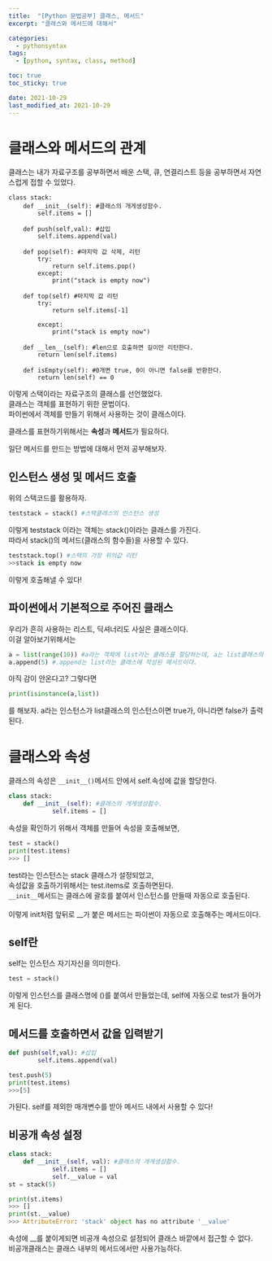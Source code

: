 ```yaml
---
title:  "[Python 문법공부] 클래스, 메서드"
excerpt: "클래스와 메서드에 대해서"

categories:
  - pythonsyntax
tags:
  - [python, syntax, class, method]

toc: true
toc_sticky: true

date: 2021-10-29
last_modified_at: 2021-10-29
---
```


# 클래스와 메서드의 관계

클래스는 내가 자료구조를 공부하면서 배운 스택, 큐, 연결리스트 등을 공부하면서 자연스럽게 접할 수 있었다.  
```python:
class stack:
    def __init__(self): #클래스의 개게생성함수.
        self.items = []

    def push(self,val): #삽입
        self.items.append(val)

    def pop(self): #마지막 값 삭제, 리턴
        try:
            return self.items.pop()
        except:
            print("stack is empty now")

    def top(self) #마지막 값 리턴
        try:
            return self.items[-1]

        except:
            print("stack is empty now")

    def __len__(self): #len으로 호출하면 길이만 리턴한다.
        return len(self.items)

    def isEmpty(self): #0개면 true, 0이 아니면 false를 반환한다.
        return len(self) == 0

```

이렇게 스택이라는 자료구조의 클래스를 선언했었다.  
클래스는 객체를 표현하기 위한 문법이다.  
파이썬에서 객체를 만들기 위해서 사용하는 것이 클래스이다.  

클래스를 표현하기위해서는 <b>속성</b>과 <b>메서드</b>가 필요하다.  

일단 메서드를 만드는 방법에 대해서 먼저 공부해보자.


## 인스턴스 생성 및 메서드 호출

위의 스택코드를 활용하자.  
```python
teststack = stack() #스택클래스의 인스턴스 생성
```
이렇게 teststack 이라는 객체는 stack()이라는 클래스를 가진다.  
따라서 stack()의 메서드(클래스의 함수들)을 사용할 수 있다.

```python
teststack.top() #스택의 가장 위의값 리턴
>>stack is empty now
```
이렇게 호출해낼 수 있다!


## 파이썬에서 기본적으로 주어진 클래스
우리가 흔히 사용하는 리스트, 딕셔너리도 사실은 클래스이다.  
이걸 알아보기위해서는

```python
a = list(range(10)) #a라는 객체에 list라는 클래스를 할당하는데, a는 list클래스의 인스턴스가되며 값은 range(10)이다.
a.append(5) #.append는 list라는 클래스에 작성된 메서드이다. 
```

아직 감이 안온다고? 그렇다면  
```python
print(isinstance(a,list))
```
를 해보자. a라는 인스턴스가 list클래스의 인스턴스이면 true가, 아니라면 false가 출력된다.



# 클래스와 속성

클래스의 속성은  `__init__()`메서드 안에서 self.속성에 값을 할당한다.

```python
class stack:
    def __init__(self): #클래스의 개게생성함수.
            self.items = []
```
속성을 확인하기 위해서 객체를 만들어 속성을 호출해보면,
```python
test = stack()
print(test.items)
>>> []
```
test라는 인스턴스는 stack 클래스가 설정되었고,  
속성값을 호출하기위해서는 test.items로 호출하면된다.  
`__init__`메서드는 클래스에 괄호를 붙여서 인스턴스를 만들때 자동으로 호출된다.  
<br>
이렇게 init처럼 앞뒤로 __가 붙은 메서드는 파이썬이 자동으로 호출해주는 메서드이다.  


## self란

self는 인스턴스 자기자신을 의미한다.
```python
test = stack()
```
이렇게 인스턴스를 클래스명에 ()를 붙여서 만들었는데,  self에 자동으로 test가 들어가게 된다.  

## 메서드를 호출하면서 값을 입력받기

```python
def push(self,val): #삽입
        self.items.append(val)
```

```python
test.push(5)
print(test.items)
>>>[5]
```
가된다. self를 제외한 매개변수를 받아 메서드 내에서 사용할 수 있다!


## 비공개 속성 설정
```python
class stack:
    def __init__(self, val): #클래스의 개게생성함수.
            self.items = []
            self.__value = val
st = stack(5)

print(st.items)
>>> []
print(st.__value)
>>> AttributeError: 'stack' object has no attribute '__value'
```

속성에 __를 붙이게되면 비공개 속성으로 설정되어 클래스 바깥에서 접근할 수 없다.  
비공개클래스는 클래스 내부의 메서드에서만 사용가능하다.  

